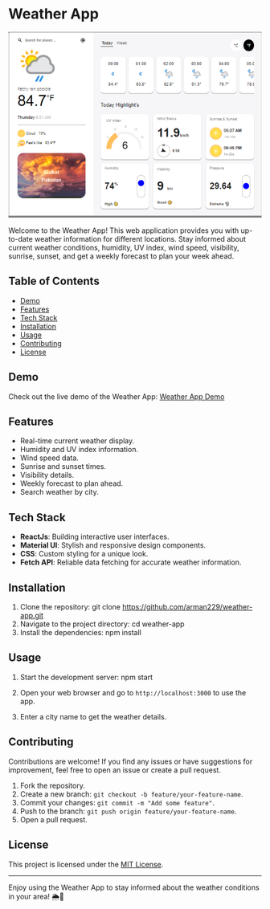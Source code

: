 # Weather App

![Weather App Screenshot](weather.png)

Welcome to the Weather App! This web application provides you with up-to-date weather information for different locations. Stay informed about current weather conditions, humidity, UV index, wind speed, visibility, sunrise, sunset, and get a weekly forecast to plan your week ahead.

## Table of Contents
- [Demo](#demo)
- [Features](#features)
- [Tech Stack](#tech-stack)
- [Installation](#installation)
- [Usage](#usage)
- [Contributing](#contributing)
- [License](#license)

## Demo
Check out the live demo of the Weather App: [Weather App Demo](https://weatherinfo24.netlify.app/)

## Features
- Real-time current weather display.
- Humidity and UV index information.
- Wind speed data.
- Sunrise and sunset times.
- Visibility details.
- Weekly forecast to plan ahead.
- Search weather by city.

## Tech Stack
- **ReactJs**: Building interactive user interfaces.
- **Material UI**: Stylish and responsive design components.
- **CSS**: Custom styling for a unique look.
- **Fetch API**: Reliable data fetching for accurate weather information.

## Installation
1. Clone the repository:
   git clone https://github.com/arman229/weather-app.git
2. Navigate to the project directory:
   cd weather-app
3. Install the dependencies:
   npm install


## Usage
1. Start the development server:
   npm start


2. Open your web browser and go to `http://localhost:3000` to use the app.

3. Enter a city name to get the weather details.

## Contributing
Contributions are welcome! If you find any issues or have suggestions for improvement, feel free to open an issue or create a pull request.

1. Fork the repository.
2. Create a new branch: `git checkout -b feature/your-feature-name`.
3. Commit your changes: `git commit -m "Add some feature"`.
4. Push to the branch: `git push origin feature/your-feature-name`.
5. Open a pull request.

## License
This project is licensed under the [MIT License](LICENSE).

---

Enjoy using the Weather App to stay informed about the weather conditions in your area! 🌦️🌈

